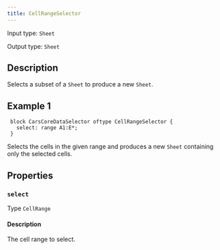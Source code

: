 ```yaml
---
title: CellRangeSelector
---
```


<!-- Do NOT change this document as it is auto-generated from the language server -->

Input type: `Sheet`

Output type: `Sheet`

## Description

Selects a subset of a `Sheet` to produce a new `Sheet`.

## Example 1

```jayvee
 block CarsCoreDataSelector oftype CellRangeSelector {
   select: range A1:E*;
 }
```

Selects the cells in the given range and produces a new `Sheet` containing only the selected cells.

## Properties

### `select`

Type `CellRange`

#### Description

The cell range to select.
